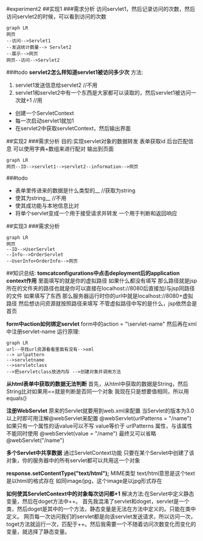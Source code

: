 #experiment2
##实现1
###需求分析
访问servlet1，然后记录访问的次数，然后访问servlet2的时候，可以看到访问的次数
```mermaid
graph LR
网页
--访问-->Servlet1
--发送统计数量--> Servlet2
--展示-->网页
网页--访问-->Servlet2
```

###todo
__servlet2怎么样知道servlet1被访问多少次__
方法:
1. servlet1发送信息给servlet2 //不用
2. servlet1和servlet2中有一个东西是大家都可以读取的，然后servlet1被访问一次就+1 //用
+ 创建一个ServletContext
+ 每一次启动servlet1就加1
+ 在servlet2中获取servletContext，然后输出界面




##实现2
###需求分析
目的:实现servlet对象的数据转发
表单获取id
后台匹配信息
可以使用字典+数组来进行配对
输出到页面

```mermaid
graph LR
网页--ID-->servlet1-->servlet2--information-->网页
```
###todo
+ 表单里传进来的数据是什么类型的__  //获取为string
+ 使其为string__ //不用
+ 使其成功能与本地信息比对
+ 将单个servlet变成一个用于接受请求并转发 一个用于判断和返回响应

##实现3 
###需求分析
```mermaid
graph LR
网页
--ID-->UserServlet
--Info-->OrderServlet
--UserInfo+OrderInfo-->网页
```


##知识总结:
__tomcatconfigurations中点击deployment后的application context作用__
里面填写的就是你的虚拟路径
如果什么都没有填写 那么路径就是jsp所在的文件夹的路径也就是你可以直接在localhost://8080后直接加/与jsp同路径的文件
如果填写了东西 那么服务器运行时你的url中就是localhost://8080+虚拟路径 然后想访问资源就按照路径来填写
不管虚拟路径中写的是什么，jsp依然会是首页
<br>

__form中action如何绑定servlet__
form中的action = "\servlet-name"
然后再在xml中注册servlet-name
运行原理:
```mermaid
graph LR
url--寻找url资源看看里面有没有-->xml
--> urlpattern
-->servletname
-->servletclass
-->把servletclass放进内存 -->创建对象并调用方法
```
__从html表单中获取的数据无法判断__
首先，从html中获取的数据是String，然后String比对如果用==就是判断是否同一个对象
我现在只是想要值相同，所以用equals()

__注册WebServlet__
原来的Servlet就要用到web.xml来配置
当Servlet的版本为3.0以上时即可用注解@webServlet来配置
@webServlet(urlPatterns = "/name")
如果只有一个属性的话value可以不写
value等价于 urlPatterns 属性，与该属性不能同时使用
@webServlet(value = "/name")
最终又可以省略
@webServlet("/name")

__多个Servlet中共享数据__
通过ServletContext功能
只要在某个Servlet中创建了该对象，你的服务器中的所有servlet都可以共用这一个对象

__response.setContentType("text/html");__
MIME类型
text/html意思是这个text是以html的格式存在
如同image/jpg，这个image是以jpg形式存在

__如何使其ServletContext中的对象每次访问都+1__
解决方法:在Servlet中定义静态变量，然后在doget方法中++。
首先我混淆了servlet和doget，servlet是一个类，然后doget是其中的一个方法，静态变量是无法在方法中定义的。只能在类中定义。
网页每一次访问我们的servlet都是向该servlet发送请求，所以访问一次，toget方法就运行一次，匹配于++。然后我需要一个不随着访问次数变化而变化的变量，就选择了静态变量。
